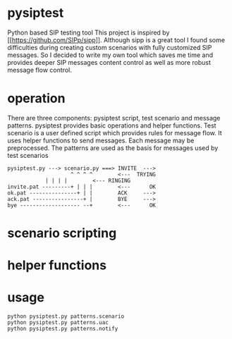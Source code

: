 # pysiptest
Python based SIP testing tool
This project is inspired by [[https://github.com/SIPp/sipp]]. Although sipp is
a great tool I found some difficulties during creating custom scenarios with
fully customized SIP messages. So I decided to write my own tool which saves me
time and provides deeper SIP messages content control as well as more robust
message flow control.

# operation
There are three components: pysiptest script, test scenario and message patterns.
pysiptest provides basic operations and helper functions. Test scenario is a
user defined script which provides rules for message flow. It uses helper
functions to send messages. Each message may be preprocessed. The patterns are
used as the basis for messages used by test scenarios

```ditaa
pysiptest.py ---> scenario.py ===> INVITE  --->
                    ^ ^ ^ ^        <---  TRYING
		    | | | |        <--- RINGING
invite.pat ---------+ | | |        <---      OK
ok.pat ---------------+ | |        ACK     --->
ack.pat ----------------+ |        BYE     --->
bye ------------------- --+        <---      OK
```

# scenario scripting

# helper functions

# usage
```
python pysiptest.py patterns.scenario
python pysiptest.py patterns.uac
python pysiptest.py patterns.notify
```

